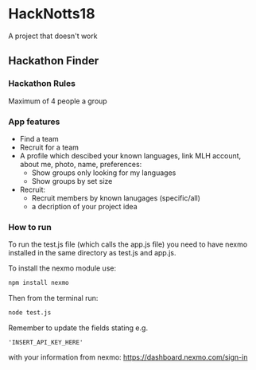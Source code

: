 # HackNotts18
A project that doesn't work


## Hackathon Finder
### Hackathon Rules
Maximum of 4 people a group

### App features
* Find a team
* Recruit for a team
* A profile which descibed your known languages, link MLH account, about me, photo, name, preferences:
  * Show groups only looking for my languages
  * Show groups by set size
* Recruit:
  * Recruit members by known lanugages (specific/all)
  * a decription of your project idea

### How to run
To run the test.js file (which calls the app.js file) you need to have nexmo installed in the same directory as test.js and app.js.

To install the nexmo module use:
```bash
npm install nexmo
```
Then from the terminal run:
```bash
node test.js
```
Remember to update the fields stating e.g.
```
'INSERT_API_KEY_HERE' 
```
with your information from nexmo: https://dashboard.nexmo.com/sign-in
